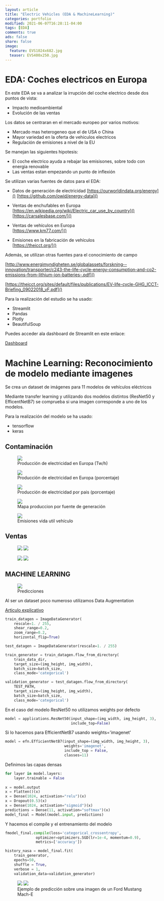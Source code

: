 ```yaml
---
layout: article
title: "Electric Vehicles (EDA & MachineLearning)"
categories: portfolio
modified: 2021-06-07T16:28:11-04:00
tags: [EDA]
comments: true
ads: false
share: false
image:
  feature: EVS1024x682.jpg
  teaser: EVS400x250.jpg
---
```


# EDA: Coches electricos en Europa

En este EDA se va a analizar la irrupción del coche electrico desde dos puntos de vista:

* Impacto medioambiental
* Evolución de las ventas

Los datos se centraran en el mercado europeo por varios motivos:

 * Mercado mas heterogeneo que el de USA o China
 * Mayor variedad en la oferta de vehiculos electricos
 * Regulación de emisiones a nivel de la EU
 
Se manejan las siguientes hipotesis:
 
* El coche electrico ayuda a rebajar las emisisones, sobre todo con energia renovable
* Las ventas estan empezando un punto de inflexión


Se utilizan varias fuentes de datos para el EDA:

*	Datos de generación de electricidad 
[https://ourworldindata.org/energy]() 
[https://github.com/owid/energy-data]()

*	Ventas de enchufables en Europa  
[https://en.wikipedia.org/wiki/Electric_car_use_by_country]()  
[https://carsalesbase.com/]()  

*	Ventas de vehículos en Europa  
[https://www.km77.com/]()

*	Emisiones en la fabricación de vehículos  
[https://theicct.org/]()

Además, se utilizan otras fuentes para el conocimiento de campo  

[http://www.energimyndigheten.se/globalassets/forskning--innovation/transporter/c243-the-life-cycle-energy-consumption-and-co2-emissions-from-lithium-ion-batteries-.pdf]()  
  
[https://theicct.org/sites/default/files/publications/EV-life-cycle-GHG_ICCT-Briefing_09022018_vF.pdf]()


Para la realización del estudio se ha usado:

* Streamlit
* Pandas
* Plotly
* BeautifulSoup

Puedes acceder ala dashboard de Streamlit en este enlace:

[Dashboard](https://share.streamlit.io/fcojaviermelo/eda_ev_europe/src/EDA_streamlit.py)


# Machine Learning: Reconocimiento de modelo mediante imagenes

Se crea un dataset de imágenes para 11 modelos de vehículos eléctricos

Mediante transfer learning y utilizando dos modelos distintos (ResNet50 y EfficentNetB7)
se comprueba si una imagen corresponde a uno de los modelos.

Para la realización del modelo se ha usado:

* tensorflow
* keras

## Contaminación 

<figure>
	<img src="{{ site.url }}/images/EVS1.PNG">
	<figcaption>Producción de electricidad en Europa (Tw/h)</figcaption>
</figure>

<figure>
	<img src="{{ site.url }}/images/EVS2.PNG">
	<figcaption>Producción de electricidad en Europa (porcentaje)</figcaption>
</figure>

<figure>
	<img src="{{ site.url }}/images/EVS3.PNG">
	<figcaption>Producción de electricidad por pais (porcentaje)</figcaption>
</figure>

<figure>
	<img src="{{ site.url }}/images/EVS4.PNG">
	<figcaption>Mapa produccion por fuente de generación</figcaption>
</figure>

<figure>
	<img src="{{ site.url }}/images/EVS5.PNG">
	<figcaption>Emisiones vida util vehículo</figcaption>
</figure>

## Ventas 

<figure class="half">
	<img src="{{ site.url }}/images/EVS6.PNG">
	<img src="{{ site.url }}/images/EVS7.PNG">
</figure>

<figure class="half">
	<img src="{{ site.url }}/images/EVS8.PNG">
	<img src="{{ site.url }}/images/EVS9.PNG">
</figure>

## MACHINE LEARNING

<figure>
	<img src="{{ site.url }}/images/portfolio6.PNG">
	<figcaption>Predicciones</figcaption>
</figure>


Al ser un dataset poco numeroso utilizamos Data Augmentation 

[Articulo explicativo](https://enmilocalfunciona.io/tratamiento-de-imagenes-usando-imagedatagenerator-en-keras/)

```python 
train_datagen = ImageDataGenerator(
    rescale=1. / 255,
    shear_range=0.2,
    zoom_range=0.2,
    horizontal_flip=True)

test_datagen = ImageDataGenerator(rescale=1. / 255)

train_generator = train_datagen.flow_from_directory(
    train_data_dir,
    target_size=(img_height, img_width),
    batch_size=batch_size,
    class_mode='categorical')

validation_generator = test_datagen.flow_from_directory(
    TEST_PATH,
    target_size=(img_height, img_width),
    batch_size=batch_size,
    class_mode='categorical')
```

En el caso del modelo ResNet50 no utilizamos weights por defecto 

```python 
model = applications.ResNet50(input_shape=(img_width, img_height, 3),
                              include_top=False)
```

Si lo hacemos para EfficientNetB7 usando weights='imagenet'
```python                        
model = efn.EfficientNetB7(input_shape=(img_width, img_height, 3),
                           weights='imagenet',
                           include_top = False, 
                           classes=11)                          
```

Definimos las capas densas
```python                        
for layer in model.layers:
    layer.trainable = False
    
x = model.output
x = Flatten()(x)
x = Dense(1024, activation="relu")(x)
x = Dropout(0.5)(x)
x = Dense(1024, activation="sigmoid")(x)
predictions = Dense(11, activation="softmax")(x)
model_final = Model(model.input, predictions)                        
```

Y hacemos el compile y el entrenamiento del modelo
```python                        
fmodel_final.compile(loss='categorical_crossentropy',
              optimizer=optimizers.SGD(lr=1e-4, momentum=0.9),
              metrics=['accuracy'])

history_nasa = model_final.fit(
    train_generator,
    epochs=50, 
    shuffle = True, 
    verbose = 1,
    validation_data=validation_generator)                       
```
<figure class="half">
	<img src="{{ site.url }}/images/EVS10.PNG">
	<img src="{{ site.url }}/images/EVS11.PNG">
	<figcaption>Ejemplo de predicción sobre una imagen de un Ford Mustang Mach-E</figcaption>
</figure>
